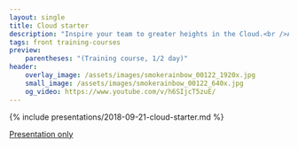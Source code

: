 ```yaml
---
layout: single
title: Cloud starter
description: "Inspire your team to greater heights in the Cloud.<br />Audience: Developers, Architects, Testers."
tags: front training-courses
preview:
    parentheses: "(Training course, 1/2 day)"
header:
    overlay_image: /assets/images/smokerainbow_00122_1920x.jpg
    small_image: /assets/images/smokerainbow_00122_640x.jpg
    og_video: https://www.youtube.com/v/h6SIjcT5zuE/
---
```


{% include presentations/2018-09-21-cloud-starter.md %}

[Presentation only](reveal/)
